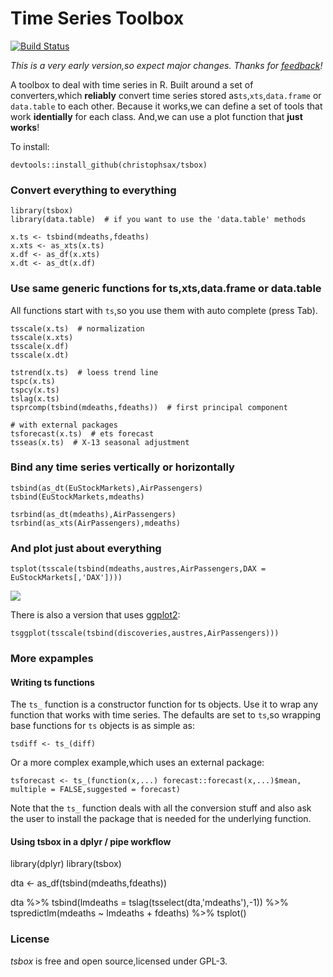 Time Series Toolbox
===================

[![Build Status](https://travis-ci.org/christophsax/tsbox.svg?branch=master)](https://travis-ci.org/christophsax/tsbox)

*This is a very early version,so expect major changes. Thanks for [feedback](mailto:christoph.sax@gmail.com)!*

A toolbox to deal with time series in R. Built around a set of converters,which
**reliably** convert time series stored as`ts`,`xts`,`data.frame` or
`data.table` to each other. Because it works,we can define a set of tools that
work **identially** for each class. And,we can use a plot function that
**just works**!

To install:
```
devtools::install_github(christophsax/tsbox)
```

### Convert everything to everything

```
library(tsbox)
library(data.table)  # if you want to use the 'data.table' methods

x.ts <- tsbind(mdeaths,fdeaths)
x.xts <- as_xts(x.ts)
x.df <- as_df(x.xts)
x.dt <- as_dt(x.df)
```

### Use same generic functions for ts,xts,data.frame or data.table

All functions start with `ts`,so you use them with auto complete (press Tab).

```
tsscale(x.ts)  # normalization
tsscale(x.xts)
tsscale(x.df)
tsscale(x.dt)

tstrend(x.ts)  # loess trend line
tspc(x.ts)
tspcy(x.ts)
tslag(x.ts)
tsprcomp(tsbind(mdeaths,fdeaths))  # first principal component

# with external packages
tsforecast(x.ts)  # ets forecast
tsseas(x.ts)  # X-13 seasonal adjustment
```

### Bind any time series vertically or horizontally

```
tsbind(as_dt(EuStockMarkets),AirPassengers)
tsbind(EuStockMarkets,mdeaths)

tsrbind(as_dt(mdeaths),AirPassengers)
tsrbind(as_xts(AirPassengers),mdeaths)
```

### And plot just about everything

```
tsplot(tsscale(tsbind(mdeaths,austres,AirPassengers,DAX = EuStockMarkets[,'DAX'])))
```
![](https://github.com/christophsax/tsbox/raw/master/inst/docs/myfig.png)


There is also a version that uses [ggplot2](https://CRAN.R-project.org/package=ggplot2):

```
tsggplot(tsscale(tsbind(discoveries,austres,AirPassengers)))
```


### More expamples

#### Writing ts functions

The `ts_` function is a constructor function for ts objects. Use it to wrap any
function that works with time series. The defaults are set to `ts`,so wrapping
base functions for `ts` objects is as simple as:

```
tsdiff <- ts_(diff)
```

Or a more complex example,which uses an external package:

```
tsforecast <- ts_(function(x,...) forecast::forecast(x,...)$mean,
multiple = FALSE,suggested = forecast)
```

Note that the `ts_` function deals with all the conversion stuff and also ask
the user to install the package that is needed for the underlying function.


#### Using tsbox in a dplyr / pipe workflow

library(dplyr)
library(tsbox)

dta <- as_df(tsbind(mdeaths,fdeaths))

dta %>%
  tsbind(lmdeaths = tslag(tsselect(dta,'mdeaths'),-1)) %>%
  tspredictlm(mdeaths ~ lmdeaths + fdeaths) %>%
  tsplot()



### License

*tsbox* is free and open source,licensed under GPL-3.

